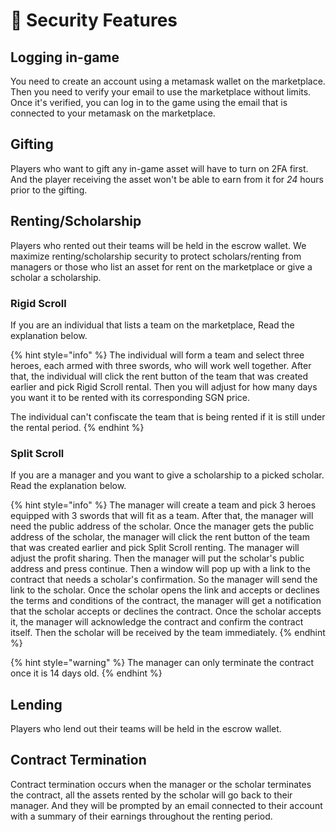 # 🔑 Security Features

## Logging in-game

You need to create an account using a metamask wallet on the marketplace. Then you need to verify your email to use the marketplace without limits. Once it's verified, you can log in to the game using the email that is connected to your metamask on the marketplace.

## Gifting

Players who want to gift any in-game asset will have to turn on 2FA first. And the player receiving the asset won't be able to earn from it for _24_ hours prior to the gifting.

## Renting/Scholarship

Players who rented out their teams will be held in the escrow wallet. We maximize renting/scholarship security to protect scholars/renting from managers or those who list an asset for rent on the marketplace or give a scholar a scholarship.

### Rigid Scroll

If you are an individual that lists a team on the marketplace, Read the explanation below.

{% hint style="info" %}
The individual will form a team and select three heroes, each armed with three swords, who will work well together. After that, the individual will click the rent button of the team that was created earlier and pick Rigid Scroll rental. Then you will adjust for how many days you want it to be rented with its corresponding SGN price.

The individual can't confiscate the team that is being rented if it is still under the rental period.
{% endhint %}

### Split Scroll

If you are a manager and you want to give a scholarship to a picked scholar. Read the explanation below.

{% hint style="info" %}
The manager will create a team and pick 3 heroes equipped with 3 swords that will fit as a team. After that, the manager will need the public address of the scholar. Once the manager gets the public address of the scholar, the manager will click the rent button of the team that was created earlier and pick Split Scroll renting. The manager will adjust the profit sharing. Then the manager will put the scholar's public address and press continue. Then a window will pop up with a link to the contract that needs a scholar's confirmation. So the manager will send the link to the scholar. Once the scholar opens the link and accepts or declines the terms and conditions of the contract, the manager will get a notification that the scholar accepts or declines the contract. Once the scholar accepts it, the manager will acknowledge the contract and confirm the contract itself. Then the scholar will be received by the team immediately.
{% endhint %}

{% hint style="warning" %}
The manager can only terminate the contract once it is 14 days old.
{% endhint %}

## Lending

Players who lend out their teams will be held in the escrow wallet.

## Contract Termination

Contract termination occurs when the manager or the scholar terminates the contract, all the assets rented by the scholar will go back to their manager. And they will be prompted by an email connected to their account with a summary of their earnings throughout the renting period.
